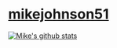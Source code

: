 # [mikejohnson51](http://mikejohnson51.github.io)

[![Mike's github stats](https://github-readme-stats.vercel.app/api?username=mikejohnson51&show_icons=true&theme=vue&hide_rank=TRUE)](https://github.com/anuraghazra/github-readme-stats)
